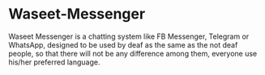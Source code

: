 # Waseet-Messenger

Waseet Messenger is a chatting system like FB Messenger, Telegram or WhatsApp, designed to be used by deaf as the same as the not deaf people, so that there will not be any difference among them, everyone use his/her preferred language. 


